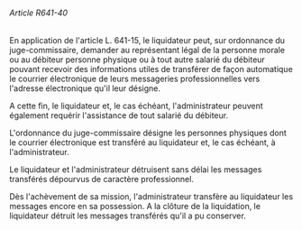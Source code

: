 ###### Article R641-40

En application de l'article L. 641-15, le liquidateur peut, sur ordonnance du juge-commissaire, demander au représentant légal de la personne morale ou au débiteur personne physique ou à tout autre salarié du débiteur pouvant recevoir des informations utiles de transférer de façon automatique le courrier électronique de leurs messageries professionnelles vers l'adresse électronique qu'il leur désigne.

A cette fin, le liquidateur et, le cas échéant, l'administrateur peuvent également requérir l'assistance de tout salarié du débiteur.

L'ordonnance du juge-commissaire désigne les personnes physiques dont le courrier électronique est transféré au liquidateur et, le cas échéant, à l'administrateur.

Le liquidateur et l'administrateur détruisent sans délai les messages transférés dépourvus de caractère professionnel.

Dès l'achèvement de sa mission, l'administrateur transfère au liquidateur les messages encore en sa possession. A la clôture de la liquidation, le liquidateur détruit les messages transférés qu'il a pu conserver.

